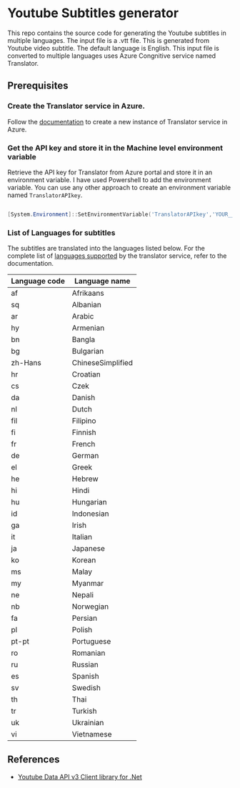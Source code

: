 # Youtube Subtitles generator

This repo contains the source code for generating the Youtube subtitles in multiple languages. The input file is a .vtt file. This is generated from Youtube video subtitle.
The default language is English. This input file is converted to multiple languages uses Azure Congnitive service named Translator.

## Prerequisites

### Create the Translator service in Azure.
Follow the [documentation](https://docs.microsoft.com/en-ca/azure/cognitive-services/translator/quickstart-translator) to create a new instance of Translator service in Azure.

### Get the API key and store it in the Machine level environment variable
Retrieve the API key for Translator from Azure portal and store it in an environment variable.
I have used Powershell to add the environment variable. You can use any other approach to create an environment variable named `TranslatorAPIkey`.

```Powershell

[System.Environment]::SetEnvironmentVariable('TranslatorAPIkey','YOUR__API__KEY', 'Machine')

```

### List of Languages for subtitles

The subtitles are translated into the languages listed below.
For the complete list of [languages supported](https://docs.microsoft.com/en-ca/azure/cognitive-services/translator/language-support) by the translator service, refer to the documentation.

| Language code | Language name |
| ---           | ---           |
| af            | Afrikaans     |
| sq            | Albanian      |
| ar            | Arabic        |
| hy            | Armenian      |
| bn            | Bangla        |
| bg            | Bulgarian     |
| zh-Hans       | ChineseSimplified |
| hr            | Croatian      |
| cs            | Czek          |
| da            | Danish        |
| nl            | Dutch         |
| fil           | Filipino      |
| fi            | Finnish       |
| fr            | French        |
| de            | German        |
| el            | Greek         |
| he            | Hebrew        |
| hi            | Hindi         |
| hu            | Hungarian     |
| id            | Indonesian    |
| ga            | Irish         |
| it            | Italian       |
| ja            | Japanese      |
| ko            | Korean        |
| ms            | Malay         |
| my            | Myanmar       |
| ne            | Nepali        |
| nb            | Norwegian     |
| fa            | Persian       |
| pl            | Polish        |
| pt-pt         | Portuguese    |
| ro            | Romanian      |
| ru            | Russian       |
| es            | Spanish       |
| sv            | Swedish       |
| th            | Thai          |
| tr            | Turkish       |
| uk            | Ukrainian     |
| vi            | Vietnamese    |

## References

- [Youtube Data API v3 Client library for .Net](https://developers.google.com/api-client-library/dotnet/apis/youtube/v3)
